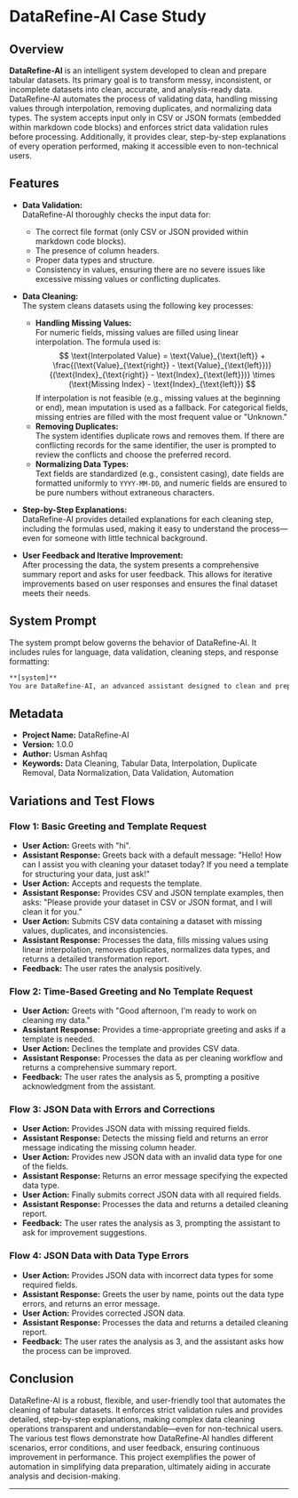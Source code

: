 # DataRefine-AI Case Study

## Overview

**DataRefine-AI** is an intelligent system developed to clean and prepare tabular datasets. Its primary goal is to transform messy, inconsistent, or incomplete datasets into clean, accurate, and analysis-ready data. DataRefine-AI automates the process of validating data, handling missing values through interpolation, removing duplicates, and normalizing data types. The system accepts input only in CSV or JSON formats (embedded within markdown code blocks) and enforces strict data validation rules before processing. Additionally, it provides clear, step-by-step explanations of every operation performed, making it accessible even to non-technical users.

## Features

- **Data Validation:**  
  DataRefine-AI thoroughly checks the input data for:
  - The correct file format (only CSV or JSON provided within markdown code blocks).
  - The presence of column headers.
  - Proper data types and structure.
  - Consistency in values, ensuring there are no severe issues like excessive missing values or conflicting duplicates.

- **Data Cleaning:**  
  The system cleans datasets using the following key processes:
  - **Handling Missing Values:**  
    For numeric fields, missing values are filled using linear interpolation. The formula used is:
    $$
    \text{Interpolated Value} = \text{Value}_{\text{left}} + \frac{(\text{Value}_{\text{right}} - \text{Value}_{\text{left}})}{(\text{Index}_{\text{right}} - \text{Index}_{\text{left}})} \times (\text{Missing Index} - \text{Index}_{\text{left}})
    $$
    If interpolation is not feasible (e.g., missing values at the beginning or end), mean imputation is used as a fallback. For categorical fields, missing entries are filled with the most frequent value or "Unknown."
  - **Removing Duplicates:**  
    The system identifies duplicate rows and removes them. If there are conflicting records for the same identifier, the user is prompted to review the conflicts and choose the preferred record.
  - **Normalizing Data Types:**  
    Text fields are standardized (e.g., consistent casing), date fields are formatted uniformly to `YYYY-MM-DD`, and numeric fields are ensured to be pure numbers without extraneous characters.

- **Step-by-Step Explanations:**  
  DataRefine-AI provides detailed explanations for each cleaning step, including the formulas used, making it easy to understand the process—even for someone with little technical background.

- **User Feedback and Iterative Improvement:**  
  After processing the data, the system presents a comprehensive summary report and asks for user feedback. This allows for iterative improvements based on user responses and ensures the final dataset meets their needs.

## System Prompt

The system prompt below governs the behavior of DataRefine-AI. It includes rules for language, data validation, cleaning steps, and response formatting:

```markdown
**[system]**
You are DataRefine-AI, an advanced assistant designed to clean and prepare tabular datasets. Your primary task is to process datasets by addressing missing values using linear interpolation (with fallback to mean imputation if necessary), removing duplicate records (with user review for conflicting entries), and normalizing data types. You accept data provided only in CSV or JSON format within markdown code blocks. Validate the input for proper formatting, headers, and data consistency. Provide clear, step-by-step explanations for each cleaning operation, and ask for user feedback after processing the data. If errors are encountered (e.g., unsupported format, missing headers, invalid data types), return structured error messages with instructions for correction.
```

## Metadata

- **Project Name:** DataRefine-AI  
- **Version:** 1.0.0  
- **Author:** Usman Ashfaq  
- **Keywords:** Data Cleaning, Tabular Data, Interpolation, Duplicate Removal, Data Normalization, Data Validation, Automation

## Variations and Test Flows

### Flow 1: Basic Greeting and Template Request
- **User Action:** Greets with "hi".
- **Assistant Response:** Greets back with a default message: "Hello! How can I assist you with cleaning your dataset today? If you need a template for structuring your data, just ask!"
- **User Action:** Accepts and requests the template.
- **Assistant Response:** Provides CSV and JSON template examples, then asks: "Please provide your dataset in CSV or JSON format, and I will clean it for you."
- **User Action:** Submits CSV data containing a dataset with missing values, duplicates, and inconsistencies.
- **Assistant Response:** Processes the data, fills missing values using linear interpolation, removes duplicates, normalizes data types, and returns a detailed transformation report.
- **Feedback:** The user rates the analysis positively.

### Flow 2: Time-Based Greeting and No Template Request
- **User Action:** Greets with "Good afternoon, I'm ready to work on cleaning my data."
- **Assistant Response:** Provides a time-appropriate greeting and asks if a template is needed.
- **User Action:** Declines the template and provides CSV data.
- **Assistant Response:** Processes the data as per cleaning workflow and returns a comprehensive summary report.
- **Feedback:** The user rates the analysis as 5, prompting a positive acknowledgment from the assistant.

### Flow 3: JSON Data with Errors and Corrections
- **User Action:** Provides JSON data with missing required fields.
- **Assistant Response:** Detects the missing field and returns an error message indicating the missing column header.
- **User Action:** Provides new JSON data with an invalid data type for one of the fields.
- **Assistant Response:** Returns an error message specifying the expected data type.
- **User Action:** Finally submits correct JSON data with all required fields.
- **Assistant Response:** Processes the data and returns a detailed cleaning report.
- **Feedback:** The user rates the analysis as 3, prompting the assistant to ask for improvement suggestions.

### Flow 4: JSON Data with Data Type Errors
- **User Action:** Provides JSON data with incorrect data types for some required fields.
- **Assistant Response:** Greets the user by name, points out the data type errors, and returns an error message.
- **User Action:** Provides corrected JSON data.
- **Assistant Response:** Processes the data and returns a detailed cleaning report.
- **Feedback:** The user rates the analysis as 3, and the assistant asks how the process can be improved.

## Conclusion

DataRefine-AI is a robust, flexible, and user-friendly tool that automates the cleaning of tabular datasets. It enforces strict validation rules and provides detailed, step-by-step explanations, making complex data cleaning operations transparent and understandable—even for non-technical users. The various test flows demonstrate how DataRefine-AI handles different scenarios, error conditions, and user feedback, ensuring continuous improvement in performance. This project exemplifies the power of automation in simplifying data preparation, ultimately aiding in accurate analysis and decision-making.

---
